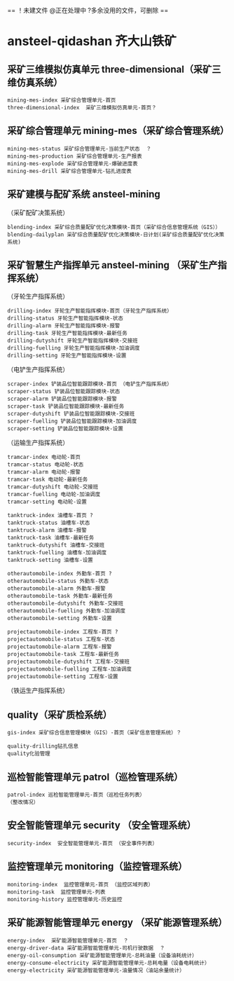 == ！未建文件 @正在处理中 ?多余没用的文件，可删除 ==
# ansteel-qidashan 齐大山铁矿

## 采矿三维模拟仿真单元 three-dimensional（采矿三维仿真系统）
```
mining-mes-index 采矿综合管理单元-首页
three-dimensional-index  采矿三维模拟仿真单元-首页？
```

## 采矿综合管理单元 mining-mes（采矿综合管理系统）
```
mining-mes-status 采矿综合管理单元-当前生产状态  ？
mining-mes-production 采矿综合管理单元-生产报表
mining-mes-explode 采矿综合管理单元-爆破进度表
mining-mes-drill 采矿综合管理单元-钻孔进度表
```

## 采矿建模与配矿系统 ansteel-mining
（采矿配矿决策系统）
```
blending-index 采矿综合质量配矿优化决策模块-首页（采矿综合信息管理系统（GIS））
blending-dailyplan 采矿综合质量配矿优化决策模块-日计划(采矿综合质量配矿优化决策系统)
```

## 采矿智慧生产指挥单元 ansteel-mining  （采矿生产指挥系统）

（牙轮生产指挥系统）
```
drilling-index 牙轮生产智能指挥模块-首页（牙轮生产指挥系统）
drilling-status 牙轮生产智能指挥模块-状态
drilling-alarm 牙轮生产智能指挥模块-报警
drilling-task 牙轮生产智能指挥模块-最新任务
drilling-dutyshift 牙轮生产智能指挥模块-交接班
drilling-fuelling 牙轮生产智能指挥模块-加油调度
drilling-setting 牙轮生产智能指挥模块-设置
```
（电铲生产指挥系统）
```
scraper-index 铲装品位智能跟踪模块-首页 （电铲生产指挥系统）
scraper-status 铲装品位智能跟踪模块-状态
scraper-alarm 铲装品位智能跟踪模块-报警
scraper-task 铲装品位智能跟踪模块-最新任务
scraper-dutyshift 铲装品位智能跟踪模块-交接班
scraper-fuelling 铲装品位智能跟踪模块-加油调度
scraper-setting 铲装品位智能跟踪模块-设置
```
（运输生产指挥系统）
```
tramcar-index 电动轮-首页
tramcar-status 电动轮-状态
tramcar-alarm 电动轮-报警
tramcar-task 电动轮-最新任务
tramcar-dutyshift 电动轮-交接班
tramcar-fuelling 电动轮-加油调度
tramcar-setting 电动轮-设置
```

```
tanktruck-index 油槽车-首页 ?
tanktruck-status 油槽车-状态
tanktruck-alarm 油槽车-报警
tanktruck-task 油槽车-最新任务
tanktruck-dutyshift 油槽车-交接班
tanktruck-fuelling 油槽车-加油调度
tanktruck-setting 油槽车-设置
```

```
otherautomobile-index 外勤车-首页 ?
otherautomobile-status 外勤车-状态
otherautomobile-alarm 外勤车-报警
otherautomobile-task 外勤车-最新任务
otherautomobile-dutyshift 外勤车-交接班
otherautomobile-fuelling 外勤车-加油调度
otherautomobile-setting 外勤车-设置
```

```
projectautomobile-index 工程车-首页 ?
projectautomobile-status 工程车-状态
projectautomobile-alarm 工程车-报警
projectautomobile-task 工程车-最新任务
projectautomobile-dutyshift 工程车-交接班
projectautomobile-fuelling 工程车-加油调度
projectautomobile-setting 工程车-设置
```
（铁运生产指挥系统）

## quality（采矿质检系统）
```
gis-index 采矿综合信息管理模块（GIS）-首页（采矿信息管理系统）？

quality-drilling钻孔信息
quality化验管理
```

## 巡检智能管理单元 patrol（巡检管理系统）
```
patrol-index 巡检智能管理单元-首页（巡检任务列表）
（整改情况）
```

## 安全智能管理单元 security （安全管理系统）
```
security-index  安全智能管理单元-首页 （安全事件列表）
```

## 监控管理单元  monitoring（监控管理系统）
```
monitoring-index  监控管理单元-首页 （监控区域列表）
monitoring-task  监控管理单元-列表
monitoring-history 监控管理单元-历史监控
```

## 采矿能源智能管理单元  energy （采矿能源管理系统）
```
energy-index  采矿能源智能管理单元-首页  ？
energy-driver-data 采矿能源智能管理单元-司机行驶数据  ？
energy-oil-consumption 采矿能源智能管理单元-总耗油量（设备油耗统计）
energy-consume-electricity 采矿能源智能管理单元-总耗电量（设备电耗统计）
energy-electricity 采矿能源智能管理单元-油量情况（油站余量统计）
```